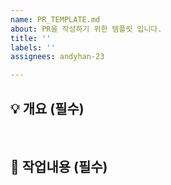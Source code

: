 ```yaml
---
name: PR_TEMPLATE.md
about: PR을 작성하기 위한 템플릿 입니다.
title: ''
labels: ''
assignees: andyhan-23

---
```


## 💡 개요 (필수)

<br/>

## 📃 작업내용 (필수)

<br/>
